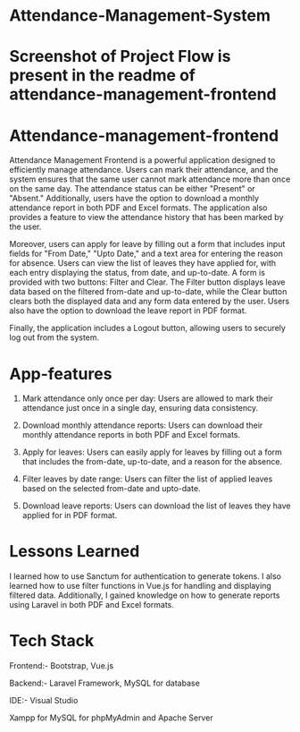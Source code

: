 # Attendance-Management-System

# Screenshot of Project Flow is present in the readme of attendance-management-frontend

# Attendance-management-frontend

Attendance Management Frontend is a powerful application designed to efficiently manage attendance. Users can mark their attendance, and the system ensures that the same user cannot mark attendance more than once on the same day. The attendance status can be either "Present" or "Absent." Additionally, users have the option to download a monthly attendance report in both PDF and Excel formats. The application also provides a feature to view the attendance history that has been marked by the user.

Moreover, users can apply for leave by filling out a form that includes input fields for "From Date," "Upto Date," and a text area for entering the reason for absence. Users can view the list of leaves they have applied for, with each entry displaying the status, from date, and up-to-date. A form is provided with two buttons: Filter and Clear. The Filter button displays leave data based on the filtered from-date and up-to-date, while the Clear button clears both the displayed data and any form data entered by the user. Users also have the option to download the leave report in PDF format.

Finally, the application includes a Logout button, allowing users to securely log out from the system.

# App-features

1) Mark attendance only once per day: Users are allowed to mark their attendance just once in a single day, ensuring data consistency.

2) Download monthly attendance reports: Users can download their monthly attendance reports in both PDF and Excel formats.

3) Apply for leaves: Users can easily apply for leaves by filling out a form that includes the from-date, up-to-date, and a reason for the absence.

4) Filter leaves by date range: Users can filter the list of applied leaves based on the selected from-date and upto-date.

5) Download leave reports: Users can download the list of leaves they have applied for in PDF format.

# Lessons Learned

I learned how to use Sanctum for authentication to generate tokens. I also learned how to use filter functions in Vue.js for handling and displaying filtered data. 
Additionally, I gained knowledge on how to generate reports using Laravel in both PDF and Excel formats.

# Tech Stack

Frontend:- Bootstrap, Vue.js

Backend:- Laravel Framework, MySQL for database

IDE:- Visual Studio

Xampp for MySQL for phpMyAdmin and Apache Server



